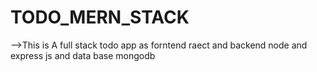 # TODO_MERN_STACK

-->This is A full stack todo app as forntend raect and backend node and express js and data base mongodb
